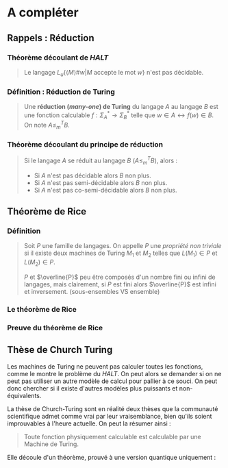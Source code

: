 # A compléter

## Rappels : Réduction

### Théorème découlant de *HALT*

> Le langage $L_u \{ \langle M \rangle \# w | M ~\text{accepte le mot}~ w \}$ n'est pas décidable.

### Définition : Réduction de Turing

> Une **réduction (*many-one*) de Turing** du langage $A$ au langage $B$ est une fonction calculable $f : \Sigma^*_A \rightarrow \Sigma^*_B$ telle que $w \in A \leftrightarrow f(w) \in B$. On note $A \leqslant^T_m B$.

### Théorème découlant du principe de réduction

> Si le langage $A$ se réduit au langage $B$ ($A \leqslant^T_m B$), alors :
>
> - Si $A$ n'est pas décidable alors $B$ non plus.
> - Si $A$ n'est pas semi-décidable alors $B$ non plus.
> - Si $A$ n'est pas co-semi-décidable alors $B$ non plus.

## Théorème de Rice

### Définition

> Soit $P$ une famille de langages. On appelle $P$ une *propriété non triviale* si il existe deux machines de Turing $M_1$ et $M_2$ telles que $L(M_1) \in P$ et $L(M_2) \in P$.
>
> $P$ et $\overline{P}$ peu être composés d'un nombre fini ou infini de langages, mais clairement, si $P$ est fini alors $\overline{P}$ est infini et inversement. (sous-ensembles VS ensemble)

<!-- TODO : Détailler cette dernière remarque -->

### Le théorème de Rice

<!-- TODO : À compléter -->

### Preuve du théorème de Rice

<!-- TODO : À compléter, compliquer à synthétiser en plein CM -->

## Thèse de Church Turing

Les machines de Turing ne peuvent pas calculer toutes les fonctions, comme le montre le problème du *HALT*. On peut alors se demander si on ne peut pas utiliser un autre modèle de calcul pour pallier à ce souci. On peut donc chercher si il existe d'autres modèles plus puissants et non-équivalents.

La thèse de Church-Turing sont en réalité deux thèses que la communauté scientifique admet comme vrai par leur vraisemblance, bien qu'ils soient improuvables à l'heure actuelle. On peut la résumer ainsi :

> Toute fonction physiquement calculable est calculable par une Machine de Turing.

Elle découle d'un théorème, prouvé à une version quantique uniquement :

<!-- TODO : À compléter pour synthétiser et faire deux-trois recherches supplémentaires -->